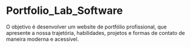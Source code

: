 # Portfolio_Lab_Software
O objetivo é desenvolver um website de portfólio profissional, que apresente a nossa trajetória, habilidades, projetos e formas de contato de maneira moderna e acessível.
